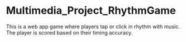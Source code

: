 # Multimedia_Project_RhythmGame
This is a web app game where players tap or click in rhythm with music. The player is scored based on their timing accuracy.
